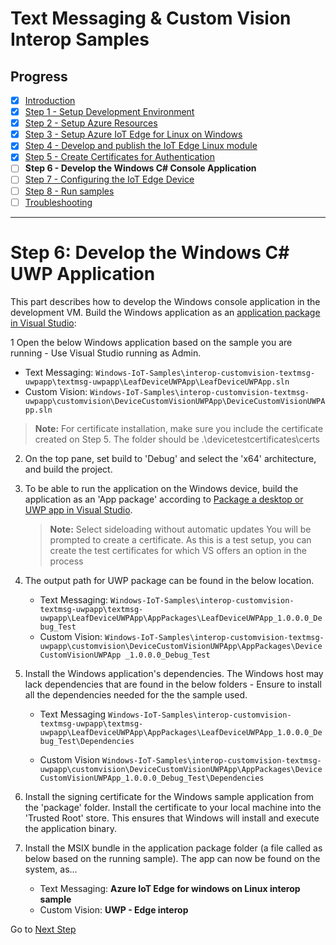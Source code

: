 # Text Messaging & Custom Vision Interop Samples
## Progress

- [x] [Introduction](../README.md)  
- [x] [Step 1 - Setup Development Environment](./Setup%20DevVM.MD)   
- [x] [Step 2 - Setup Azure Resources](./Setup%20Azure%20Resources.MD)
- [x] [Step 3 - Setup Azure IoT Edge for Linux on Windows](./Setup%20Azure%20IoT%20Edge%20for%20Linux%20on%20Windows.MD)  
- [x] [Step 4 - Develop and publish the IoT Edge Linux module](./Develop%20and%20publish%20the%20IoT%20edge%20Linux%20module.MD)  
- [x] [Step 5 - Create Certificates for Authentication](./Create%20Certificates%20for%20Authentication.MD)  
- [ ] **Step 6 - Develop the Windows C# Console Application**  
- [ ] [Step 7 - Configuring the IoT Edge Device](./Configuring%20the%20IoT%20Edge%20Device.MD)  
- [ ] [Step 8 - Run samples](./Run%20samples.MD)  
- [ ] [Troubleshooting](./Troubleshooting.MD) 
---
# Step 6: Develop the Windows C# UWP Application
This part describes how to develop the Windows console application in the development VM. Build the Windows application as an [application package in Visual Studio](https://docs.microsoft.com/windows/msix/package/packaging-uwp-apps):

1 Open the below Windows application based on the sample you are running - Use Visual Studio running as Admin.
   - Text Messaging: `Windows-IoT-Samples\interop-customvision-textmsg-uwpapp\textmsg-uwpapp\LeafDeviceUWPApp\LeafDeviceUWPApp.sln`
   - Custom Vision: `Windows-IoT-Samples\interop-customvision-textmsg-uwpapp\customvision\DeviceCustomVisionUWPApp\DeviceCustomVisionUWPApp.sln`

   > **Note:**
   > For certificate installation, make sure you include the certificate created on Step 5. The folder should be .\devicetestcertificates\certs

2. On the top pane, set build to 'Debug' and select the 'x64' architecture, and build the project.

3. To be able to run the application on the Windows device, build the application as an 'App package' according to [Package a desktop or UWP app in Visual Studio](https://docs.microsoft.com/windows/msix/package/packaging-uwp-apps).

   > **Note:**
   > Select sideloading without automatic updates
   > You will be prompted to create a certificate. As this is a test setup, you can create the test certificates for which VS offers an option in the process

4. The output path for UWP package can be found in the below location.
   - Text Messaging: `Windows-IoT-Samples\interop-customvision-textmsg-uwpapp\textmsg-uwpapp\LeafDeviceUWPApp\AppPackages\LeafDeviceUWPApp_1.0.0.0_Debug_Test`
   - Custom Vision: `Windows-IoT-Samples\interop-customvision-textmsg-uwpapp\customvision\DeviceCustomVisionUWPApp\AppPackages\DeviceCustomVisionUWPApp _1.0.0.0_Debug_Test`

5. Install the Windows application's dependencies. The Windows host may lack dependencies that are found in the below folders - Ensure to install all the dependencies needed for the the sample used.

   - Text Messaging
   `Windows-IoT-Samples\interop-customvision-textmsg-uwpapp\textmsg-uwpapp\LeafDeviceUWPApp\AppPackages\LeafDeviceUWPApp_1.0.0.0_Debug_Test\Dependencies`

   - Custom Vision
   `Windows-IoT-Samples\interop-customvision-textmsg-uwpapp\customvision\DeviceCustomVisionUWPApp\AppPackages\DeviceCustomVisionUWPApp_1.0.0.0_Debug_Test\Dependencies`

6. Install the signing certificate for the Windows sample application from the 'package' folder. Install the certificate to your local machine into the 'Trusted Root' store. This ensures that Windows will install and execute the application binary.

7. Install the MSIX bundle in the application package folder (a file called as below based on the running sample). The app can now be found on the system, as...
   - Text Messaging: **Azure IoT Edge for windows on Linux interop sample**
   - Custom Vision:  **UWP - Edge interop**


Go to [Next Step](./Configuring%20the%20IoT%20Edge%20Device.MD)  
